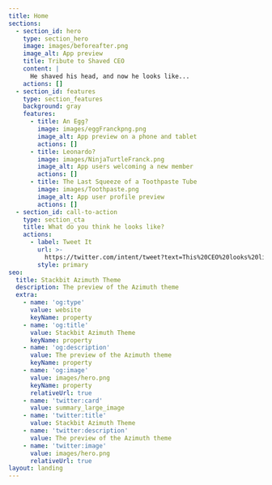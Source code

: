 ```yaml
---
title: Home
sections:
  - section_id: hero
    type: section_hero
    image: images/beforeafter.png
    image_alt: App preview
    title: Tribute to Shaved CEO
    content: |
      He shaved his head, and now he looks like...
    actions: []
  - section_id: features
    type: section_features
    background: gray
    features:
      - title: An Egg?
        image: images/eggFranckpng.png
        image_alt: App preview on a phone and tablet
        actions: []
      - title: Leonardo?
        image: images/NinjaTurtleFranck.png
        image_alt: App users welcoming a new member
        actions: []
      - title: The Last Squeeze of a Toothpaste Tube
        image: images/Toothpaste.png
        image_alt: App user profile preview
        actions: []
  - section_id: call-to-action
    type: section_cta
    title: What do you think he looks like?
    actions:
      - label: Tweet It
        url: >-
          https://twitter.com/intent/tweet?text=This%20CEO%20looks%20like%3A%0A%0A%F0%9F%91%89%0A%0Ahttps%3A//www.youtube.com/watch?v=dQw4w9WgXcQ
        style: primary
seo:
  title: Stackbit Azimuth Theme
  description: The preview of the Azimuth theme
  extra:
    - name: 'og:type'
      value: website
      keyName: property
    - name: 'og:title'
      value: Stackbit Azimuth Theme
      keyName: property
    - name: 'og:description'
      value: The preview of the Azimuth theme
      keyName: property
    - name: 'og:image'
      value: images/hero.png
      keyName: property
      relativeUrl: true
    - name: 'twitter:card'
      value: summary_large_image
    - name: 'twitter:title'
      value: Stackbit Azimuth Theme
    - name: 'twitter:description'
      value: The preview of the Azimuth theme
    - name: 'twitter:image'
      value: images/hero.png
      relativeUrl: true
layout: landing
---
```

